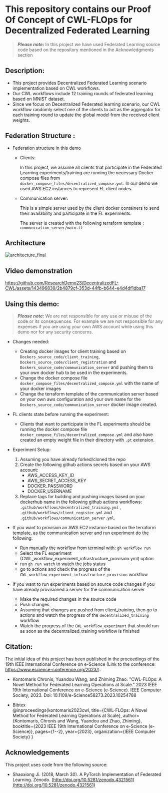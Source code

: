# This repository contains our Proof Of Concept of CWL-FLOps for Decentralized Federated Learning

> **_Please note:_** In this project we have used Federated Learning source code based on the repository mentioned in the Acknowledgments section
>
## Description:
- This project provides Decentralized Federated Learning scenario implementation based on CWL workflows.
- Our CWL workflows include 12 training rounds of federated learning based on MNIST dataset.
- Since we focus on Decentralized Federated learning scenario, our CWL workflow randomly select one of the clients to act as the aggregator for each training round to update the global model from the received client weights.
## Federation Structure :

- Federation structure in this demo
  - Clients:
      
      In this project, we assume all clients that participate in the Federated Learning experiments/training are running the necessary Docker compose files from `docker_compose_files/decentralized_compose.yml`.
      In our demo we used AWS EC2 instances to represent FL client nodes.



  - Communication server:

      This is a simple server used by the client docker containers to send their availability and participate in the FL experiments.
      
      The server is created with the following terraform template : `communication_server/main.tf`

## Architecture 
![architecture_final](https://github.com/ResearchDemo23/DecentralizedFL-CWL/assets/143496839/25be4f15-ed96-4f64-9d00-9723e294ee5f)


## Video demonstration 



https://github.com/ResearchDemo23/DecentralizedFL-CWL/assets/143496839/2b4879cf-353d-44fb-b644-e4d4df1dba17



## Using this demo: 
> **_Please note:_** We are not responsible for any use or misuse of the code or its consequences. For example we are not responsible for any expenses if you are using your own AWS account while using this demo nor for any security concerns.
>
- Changes needed:
  - Creating docker images for client training based on `Dockers_source_code/client_training`, `Dockers_source_code/client_registration` and `Dockers_source_code/communication_server` and pushing them to your own docker hub to be used in the experiments.
  - Change the docker compose file `docker_compose_files/decentralized_compose.yml` with the name of your docker images
  - Change the terraform template of the communication server based on your own aws configuration and your own name for the `Dockers_source_code/communication_server` docker image created.
- FL clients state before running the experiment: 
  - Clients that want to participate in the FL experiments should be running the docker compose file `docker_compose_files/decentralized_compose.yml` and also have created an empty weight file in their directory with `.pt` extension.

- Experiment Setup:
    1. Assuming you have already forked/cloned the repo
    2. Create the following github actions secrets based on your AWS account:
        - AWS_ACCESS_KEY_ID
        - AWS_SECRET_ACCESS_KEY
        - DOCKER_PASSWORD
        - DOCKER_USERNAME
    3. Replace tags for building and pushing images based on your dockerhub name in the following github actions workflows: `.github/workflows/decentralized_training.yml` , `.github/workflows/client_register.yml` and `.github/workflows/communication_server.yml`.
- If you want to provision an AWS EC2 instance based on the terraform template, as the communication server and run experiment do the following:
    - Run manually the workflow from terminal with: `gh workflow run`
    - Select the FL experiment (CWL_workflow_experiment_infrastructure_provision.yml) option
    - run `gh run watch` to watch the jobs status
    - go to actions and check the progress of the `CWL_workflow_experiment_infrastructure_provision` workflow
- If you want to run experiments based on source code changes if you have already provisioned a server for the communication server
     - Make the required changes in the source code
     - Push changes 
     - Assuming that changes are pushed from client_training, then go to actions and watch the progress of the `decentralized_training` workflow
     - Watch the progress of the `CWL_workflow_experiment` that should run as soon as the decentralized_training workflow is finished
   
## Citation:
The initial idea of this project has been published in the proceedings of the 19th  IEEE International Conference on e-Science (Link to the conference: https://www.escience-conference.org/2023/).

- Kontomaris Chronis, Yuandou Wang, and Zhiming Zhao. "CWL-FLOps: A Novel Method for Federated Learning Operations at Scale." 2023 IEEE 19th International Conference on e-Science (e-Science). IEEE Computer Society, 2023. Doi: 10.1109/e-Science58273.2023.10254788
  
- Bibtex  
@inproceedings{kontomaris2023cwl,
  title={CWL-FLOps: A Novel Method for Federated Learning Operations at Scale},
  author={Kontomaris, Chronis and Wang, Yuandou and Zhao, Zhiming},
  booktitle={2023 IEEE 19th International Conference on e-Science (e-Science)},
  pages={1--2},
  year={2023},
  organization={IEEE Computer Society}
}


## Acknowledgements
This project uses code from the following source:

- Shaoxiong Ji. (2018, March 30). A PyTorch Implementation of Federated Learning. Zenodo. [http://doi.org/10.5281/zenodo.4321561](http://doi.org/10.5281/zenodo.4321561)
